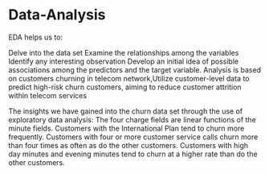 # Data-Analysis
EDA helps us to:

Delve into the data set
Examine the relationships among the variables
Identify any interesting observation 
Develop an initial idea of possible associations among the predictors and the target variable.
Analysis is based on customers churning in telecom network,Utilize customer-level data to predict high-risk churn customers, aiming to reduce customer attrition within telecom services 

The insights we have gained into the churn data set through the use of exploratory data analysis:
The four charge fields are linear functions of the minute fields.
Customers with the International Plan tend to churn more frequently.
Customers with four or more customer service calls churn more than four times as often as do the other customers.
Customers with high day minutes and evening minutes tend to churn at a higher rate than do the other customers.
